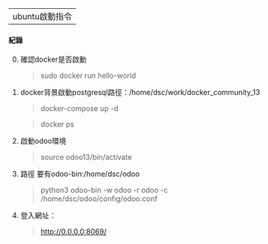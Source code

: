 <table>
    <tr>
        <td>ubuntu啟動指令</td>
    </tr>
</table>

#### 紀錄 

0. 確認docker是否啟動
    > sudo docker run hello-world
    
1. docker背景啟動postgresql路徑：/home/dsc/work/docker_community_13
    > docker-compose up -d
    
    > docker ps 
    
2. 啟動odoo環境
    > source odoo13/bin/activate

3. 路徑 要有odoo-bin:/home/dsc/odoo
    > python3 odoo-bin -w odoo -r odoo -c /home/dsc/odoo/config/odoo.conf

4. 登入網址：
   > http://0.0.0.0:8069/
